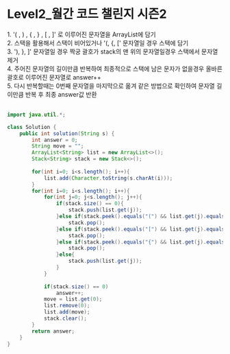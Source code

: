 <h1>Level2_월간 코드 챌린지 시즌2</h1>
1. '( , ) , { , } , [ , ]' 로 이루어진 문자열을 ArrayList에 담기<br>
2. 스택을 활용해서 스택이 비어있거나 '(, {, [' 문자열일 경우 스택에 담기<br>
3. '), }, ]' 문자열일 경우 짝궁 괄호가 stack의 맨 위의 문자열일경우 스택에서 문자열 제거<br>
4. 주어진 문자열의 길이만큼 반복하여 최종적으로 스택에 남은 문자가 없을경우 올바른 괄호로 이루어진 문자열로 answer++<br>
5. 다시 반복할때는 0번째 문자열을 마지막으로 옮겨 같은 방법으로 확인하여 문자열 길이만큼 반복 후 최종 answer값 반환<br><br>


```java
import java.util.*;

class Solution {
    public int solution(String s) {
        int answer = 0;
        String move = "";
        ArrayList<String> list = new ArrayList<>();
        Stack<String> stack = new Stack<>();
        
        for(int i=0; i<s.length(); i++){
            list.add(Character.toString(s.charAt(i)));
        }        
        for(int i=0; i<s.length(); i++){
            for(int j=0; j<s.length(); j++){
                if(stack.size() == 0){
                    stack.push(list.get(j));
                }else if(stack.peek().equals("(") && list.get(j).equals(")")){
                    stack.pop();
                }else if(stack.peek().equals("[") && list.get(j).equals("]")){
                    stack.pop();
                }else if(stack.peek().equals("{") && list.get(j).equals("}")){
                    stack.pop();
                }else{
                    stack.push(list.get(j));
                }
            }
            
            if(stack.size() == 0)
                answer++;
            move = list.get(0);
            list.remove(0);
            list.add(move);  
            stack.clear();
        }
        return answer;
    }
}
```
